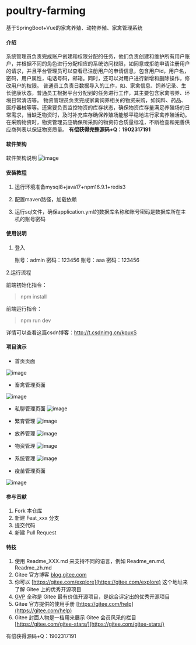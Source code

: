 # poultry-farming
基于SpringBoot+Vue的家禽养殖、动物养殖、家禽管理系统

#### 介绍
系统管理员负责完成账户创建和权限分配的任务，他们负责创建和维护所有用户账户，并根据不同的角色进行分配相应的系统访问权限，如同意或拒绝申请注册用户的请求，并且平台管理员可以查看已注册用户的申请信息，包含用户id，用户名，密码，用户属性，电话号码，邮箱。同时，还可以对用户进行新增和删除操作，修改用户的权限。
普通员工负责日数据导入的工作，如、家禽信息、饲养记录、生长健康状态，普通员工根据平台分配到的任务进行工作，其主要包含家禽喂养、环境日常清洁等。
物资管理员负责完成家禽饲养相关的物资采购，如饲料、药品、医疗器械等等。还需要负责监控物资的库存状态，确保物资库存量满足养殖场的日常需求，当缺乏物资时，及时补充库存确保养殖场能够平稳地进行家禽养殖活动。在采购物资时，物资管理员应确保所采购的物资符合质量标准，不断检查和完善供应商列表以保证物资质量。
**有偿获得完整源码+Q：1902317191**

#### 软件架构
软件架构说明
![image](https://github.com/luocong-shuaige/poultry-farming/assets/85004172/802a0ee6-db4c-4813-909c-926b6f9adee2)


#### 安装教程

1. 运行环境准备mysql8+java17+npm16.9.1+redis3

2. 配置maven路径，加载依赖

3. 运行sql文件，确保application.yml的数据库名称和账号密码是数据库所在主机的账号密码

#### 使用说明

1. 登入

   账号：admin	密码：123456
   账号：aaa	密码：123456

2.运行流程

前端初始化指令：
> npm install

前端运行指令：
> npm run dev

详情可以查看这篇csdn博客：http://t.csdnimg.cn/kpuxS

#### 项目演示

+ 首页页面

![image](https://github.com/luooin/poultry-farming/assets/85004172/81dcc63a-2f31-4acc-90f6-864c32ded68b)




+ 畜禽管理页面

![image](https://github.com/luocong-shuaige/poultry-farming/assets/85004172/001d0d81-d8ef-4f96-8b7c-10956e6be0dc)

+ 私聊管理页面
![image](https://github.com/luooin/poultry-farming/assets/85004172/8578a162-a6de-461e-896d-36a2f2ebafc7)

+ 繁育管理
![image](https://github.com/luooin/poultry-farming/assets/85004172/6cb70316-0a63-4b1c-b081-8d74bc15c242)

+ 放养管理
![image](https://github.com/luooin/poultry-farming/assets/85004172/9cbff465-bbbe-491e-b6ac-74bcbfef9de3)


+ 物资管理
![image](https://github.com/luooin/poultry-farming/assets/85004172/fc560ebe-1695-450b-8a14-c23e9d668f0e)


+  系统管理
![image](https://github.com/luooin/poultry-farming/assets/85004172/aceb2a8f-249e-4580-ba5e-f69731ddc70d)


+ 疫苗管理页面

![image](https://github.com/luocong-shuaige/poultry-farming/assets/85004172/c21f5d2f-5c50-40a5-a758-f687486f1d6b)






#### 参与贡献

1.  Fork 本仓库
2.  新建 Feat_xxx 分支
3.  提交代码
4.  新建 Pull Request


#### 特技

1.  使用 Readme\_XXX.md 来支持不同的语言，例如 Readme\_en.md, Readme\_zh.md
2.  Gitee 官方博客 [blog.gitee.com](https://blog.gitee.com)
3.  你可以 [https://gitee.com/explore](https://gitee.com/explore) 这个地址来了解 Gitee 上的优秀开源项目
4.  [GVP](https://gitee.com/gvp) 全称是 Gitee 最有价值开源项目，是综合评定出的优秀开源项目
5.  Gitee 官方提供的使用手册 [https://gitee.com/help](https://gitee.com/help)
6.  Gitee 封面人物是一档用来展示 Gitee 会员风采的栏目 [https://gitee.com/gitee-stars/](https://gitee.com/gitee-stars/)

有偿获得源码+Q：1902317191


